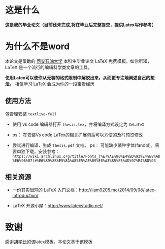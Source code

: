 # 这是什么

**这是我的毕业论文（目前还未完成,将在毕业后完整提交，提供Latex写作参考）**

# 为什么不是word

本论文是借助的 [西安石油大学](http://www.xapi.edu.cn/) 本科生毕业论文 LaTeX 免费模板。如你所知，LaTeX 是一个流行的编辑科学类文章的工具。

**使用Latex可以使你从无聊的格式限制中解脱出来，从而更专注地阐述自己的想法。** 相信学习 LaTeX 会成为你的一段宝贵经历

## 使用方法
包管理安装 `textlive-full`

* 使用 vs code 编辑器打开 `thesis.tex`，并将编译方式设定为 `XeLaTeX`
* ps： 在安装Vs code LaTex的相关扩展包后可以方便的及时预览修改

* 尝试进行编译，生成 `thesis.pdf` 文档。
ps：
可能缺少某种字体(fandol)，需要单独下载，安装参考：
` https://wiki.archlinux.org/title/Fonts_(%E7%AE%80%E4%BD%93%E4%B8%AD%E6%96%87)#%E6%89%8B%E5%8A%A8%E5%AE%89%E8%A3%85%E5%AD%97%E4%BD%93 `

## 相关资源

- 一份其实很短的 LaTeX 入门文档：<http://liam0205.me/2014/09/08/latex-introduction/>

- LaTeX 开源小屋：<http://www.latexstudio.net/>


# 致谢
感谢[胡学长](https://github.com/h2y/xsyu-latex)的该latex模板，本论文基于该模板
